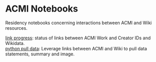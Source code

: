 # ACMI Notebooks
Residency notebooks concerning interactions between ACMI and Wiki resources.

[link progress](https://nbviewer.org/github/paulduchesne/acmi-notebooks/blob/main/notebooks/link_progress.ipynb): status of links between ACMI Work and Creator IDs and Wikidata.    
[python pull data](https://github.com/paulduchesne/acmi-notebooks/blob/main/notebooks/python_pull_data.ipynb): Leverage links between ACMI and Wiki to pull data statements, summary and image. 
